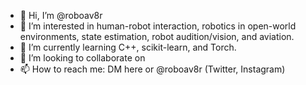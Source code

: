 - 👋 Hi, I’m @roboav8r
- 👀 I’m interested in human-robot interaction, robotics in open-world environments, state estimation, robot audition/vision, and aviation.
- 🌱 I’m currently learning C++, scikit-learn, and Torch.
- 💞️ I’m looking to collaborate on 
- 📫 How to reach me: DM here or @roboav8r (Twitter, Instagram)

<!---
roboav8r/roboav8r is a ✨ special ✨ repository because its `README.md` (this file) appears on your GitHub profile.
You can click the Preview link to take a look at your changes.
--->

